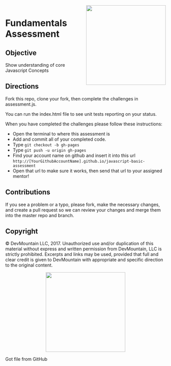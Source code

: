 <img src="https://s3.amazonaws.com/devmountain/readme-logo.png" width="250" align="right">

Fundamentals Assessment
=================

## Objective
Show understanding of core Javascript Concepts

## Directions
Fork this repo, clone your fork, then complete the challenges in assessment.js.

You can run the index.html file to see unit tests reporting on your status.

When you have completed the challenges please follow these instructions:

* Open the terminal to where this assessment is
* Add and commit all of your completed code.
* Type `git checkout -b gh-pages`
* Type `git push -u origin gh-pages`
* Find your account name on github and insert it into this url `http://[YourGithubAccountName].github.io/javascript-basic-assessment`
* Open that url to make sure it works, then send that url to your assigned mentor!

## Contributions

If you see a problem or a typo, please fork, make the necessary changes, and create a pull request so we can review your changes and merge them into the master repo and branch.

## Copyright

© DevMountain LLC, 2017. Unauthorized use and/or duplication of this material without express and written permission from DevMountain, LLC is strictly prohibited. Excerpts and links may be used, provided that full and clear credit is given to DevMountain with appropriate and specific direction to the original content.

<p align="center">
<img src="https://s3.amazonaws.com/devmountain/readme-logo.png" width="250">
</p>

Got file from GitHub